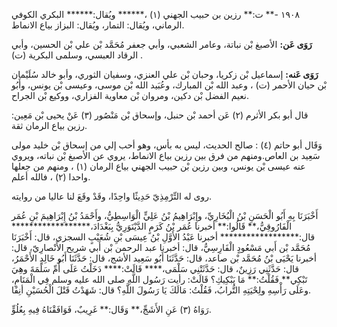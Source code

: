 ١٩٠٨ -** ت:** رزين بن حبيب الجهني (١) ،****** ويُقال:****** البكري الكوفي الرماني، ويُقال: التمار، ويُقال: البزاز بياع الانماط.

**رَوَى عَن:** الأصبغ بْن نباتة، وعامر الشعبي، وأبي جعفر مُحَمَّد بْن علي بْن الحسين، وأبي الرقاد العبسي، وسلمى البكرية (ت) .

**رَوَى عَنه:** إسماعيل بْن زكريا، وحبان بْن علي العنزي، وسفيان الثوري، وأبو خالد سُلَيْمان بْن حيان الأحمر (ت) ، وعبد الله بْن المبارك، وعُبَيد الله بْن موسى، وعيسى بْن يونس، وأَبُو نعيم الفضل بْن دكين، ومروان بْن معاوية الفزاري، ووكيع بْن الجراح.

قال أبو بكر الأثرم (٢) عَن أحمد بْن حنبل، وإسحاق بْن مَنْصُور (٣) عَنْ يحيى بْن مَعِين: رزين بياع الرمان ثقة.

وَقَال أبو حاتم (٤) : صالح الحديث، ليس به بأس، وهو أحب إلي من إسحاق بْن خليد مولى سَعِيد بن العاص.ومنهم من فرق بين رزين بياع الانماط، يروي عن الأصبغ بْن نباته، ويروي عنه عيسى بْن يونس، وبين رزين بْن حبيب الجهني بياع الرمان (١) ، ومنهم من جعلها واحدا (٢) ، فالله أعلم.

روى له التِّرْمِذِيّ حَدِيثًا واحِدًا، وقَدْ وقَعَ لنا عاليا من روايته.

أَخْبَرَنَا بِهِ أَبُو الْحَسَنِ بْنُ الْبُخَارِيِّ، وإِبْرَاهِيمُ بْنُ عَلِيٍّ الْوَاسِطِيُّ، وأَحْمَدُ بْنُ إِبْرَاهِيمَ بْنِ عُمَر الْفَارُوقِيُّ،** قَالُوا:** أخبرنا عُمَر بْنُ كَرَمٍ الدَّيْنَوَرِيُّ بِبَغْدَادَ،****************** قال:****************** أخبرنا عَبْدُ الأَوَّلِ بْنُ عِيسَى بْنِ شُعَيْبٍ السجزي، قال: أَخْبَرَنَا مُحَمَّد بْن أَبي مَسْعُودٍ الْفَارِسِيُّ، قال: أخبرنا عبد الرحمن بْن أَبي شريح الأَنْصارِيّ، قال: أخبرنا يَحْيَى بْنُ مُحَمَّد بْن صاعد، قال: حَدَّثَنَا أَبُو سَعِيد الأشج، قال: حَدَّثَنَا أَبُو خَالِدٍ الأَحْمَرُ، قال: حَدَّثَنِي رَزِينٌ، قال: حَدَّثَتْنِي سَلْمَى،**** قَالَتْ:**** دَخَلْتُ عَلَى أُمِّ سَلَمَةَ وهِيَ تَبْكِي** فَقُلْتُ:** مَا يَبْكِيكِ؟ قَالَتْ: رأيت رَسُول اللَّهِ صلى الله عليه وسلم فِي الْمَنَامِ، وعَلَى رَأْسِهِ ولِحْيَتِهِ التُّرابُ، فَقُلْتُ: مَالَكَ يَا رَسُولَ اللَّهِ؟ قال: شَهَدْتُ قَتْلَ الْحُسَيْنِ أنِفًا.

رَوَاهُ (٣) عَنِ الأَشَجِّ،** وَقَال:** غَرِيبٌ، فَوَافَقْنَاهُ فِيهِ بِعُلُوٍّ.